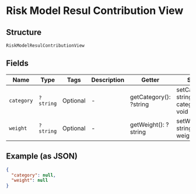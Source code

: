 
# Risk Model Resul Contribution View

## Structure

`RiskModelResulContributionView`

## Fields

| Name | Type | Tags | Description | Getter | Setter |
|  --- | --- | --- | --- | --- | --- |
| `category` | `?string` | Optional | - | getCategory(): ?string | setCategory(?string category): void |
| `weight` | `?string` | Optional | - | getWeight(): ?string | setWeight(?string weight): void |

## Example (as JSON)

```json
{
  "category": null,
  "weight": null
}
```

